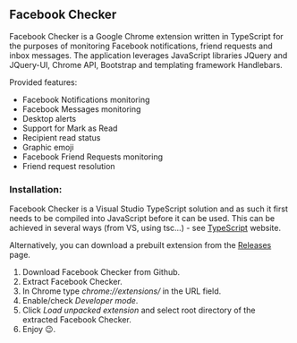 ## Facebook Checker

Facebook Checker is a Google Chrome extension written in TypeScript for the purposes of monitoring Facebook notifications, friend requests and inbox messages.
The application leverages JavaScript libraries JQuery and JQuery-UI, Chrome API, Bootstrap and templating framework Handlebars.

Provided features:
* Facebook Notifications monitoring
* Facebook Messages monitoring
* Desktop alerts
* Support for Mark as Read
* Recipient read status
* Graphic emoji
* Facebook Friend Requests monitoring
* Friend request resolution

### Installation:

Facebook Checker is a Visual Studio TypeScript solution and as such it first needs to be compiled into JavaScript before it can be used. This can be achieved in several ways (from VS, using tsc...) - see [TypeScript](http://www.typescriptlang.org/) website. 

Alternatively, you can download a prebuilt extension from the [Releases](https://github.com/dedocibula/facebook-checker/releases) page.

1. Download Facebook Checker from Github.
2. Extract Facebook Checker.
3. In Chrome type _chrome://extensions/_ in the URL field.
4. Enable/check _Developer mode_.
5. Click _Load unpacked extension_ and select root directory of the extracted Facebook Checker.
6. Enjoy :wink:.
